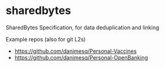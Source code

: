 # sharedbytes
SharedBytes Specification, for data deduplication and linking

Example repos (also for git L2s)
* https://github.com/danimesq/Personal-Vaccines
* https://github.com/danimesq/Personal-OpenBanking
